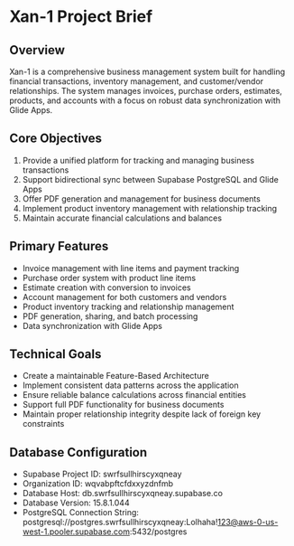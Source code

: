 # Xan-1 Project Brief

## Overview
Xan-1 is a comprehensive business management system built for handling financial transactions, inventory management, and customer/vendor relationships. The system manages invoices, purchase orders, estimates, products, and accounts with a focus on robust data synchronization with Glide Apps.

## Core Objectives
1. Provide a unified platform for tracking and managing business transactions
2. Support bidirectional sync between Supabase PostgreSQL and Glide Apps
3. Offer PDF generation and management for business documents
4. Implement product inventory management with relationship tracking
5. Maintain accurate financial calculations and balances

## Primary Features
- Invoice management with line items and payment tracking
- Purchase order system with product line items
- Estimate creation with conversion to invoices
- Account management for both customers and vendors
- Product inventory tracking and relationship management
- PDF generation, sharing, and batch processing
- Data synchronization with Glide Apps

## Technical Goals
- Create a maintainable Feature-Based Architecture
- Implement consistent data patterns across the application
- Ensure reliable balance calculations across financial entities
- Support full PDF functionality for business documents
- Maintain proper relationship integrity despite lack of foreign key constraints

## Database Configuration
- Supabase Project ID: swrfsullhirscyxqneay
- Organization ID: wqvabpftcfdxxyzdnfmb
- Database Host: db.swrfsullhirscyxqneay.supabase.co
- Database Version: 15.8.1.044
- PostgreSQL Connection String: postgresql://postgres.swrfsullhirscyxqneay:Lolhaha!123@aws-0-us-west-1.pooler.supabase.com:5432/postgres
